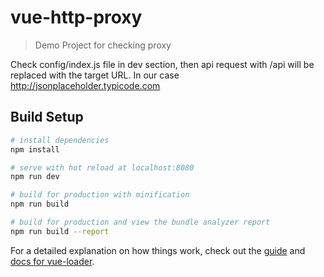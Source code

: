 # vue-http-proxy

> Demo Project for checking proxy

Check config/index.js file in dev section,
then api request with /api will be replaced with the target URL.
In our case http://jsonplaceholder.typicode.com

## Build Setup

```bash
# install dependencies
npm install

# serve with hot reload at localhost:8080
npm run dev

# build for production with minification
npm run build

# build for production and view the bundle analyzer report
npm run build --report
```

For a detailed explanation on how things work, check out the [guide](http://vuejs-templates.github.io/webpack/) and [docs for vue-loader](http://vuejs.github.io/vue-loader).
